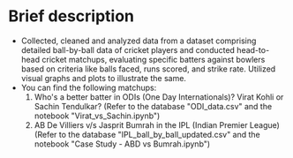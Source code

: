 # Brief description
+ Collected, cleaned and analyzed data from a dataset comprising detailed ball-by-ball data of cricket players and conducted head-to-head cricket matchups, evaluating specific batters against bowlers based on criteria like balls faced, runs scored, and strike rate. Utilized visual graphs and plots to illustrate the same.
+ You can find the following matchups:
  1. Who's a better batter in ODIs (One Day Internationals)? Virat Kohli or Sachin Tendulkar? (Refer to the database "ODI_data.csv" and the notebook "Virat_vs_Sachin.ipynb")
  2. AB De Villiers v/s Jasprit Bumrah in the IPL (Indian Premier League) (Refer to the database "IPL_ball_by_ball_updated.csv" and the notebook "Case Study - ABD vs Bumrah.ipynb")
